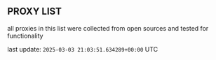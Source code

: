 ## PROXY LIST

all proxies in this list were collected from open sources and tested for functionality

last update: `2025-03-03 21:03:51.634289+00:00` UTC